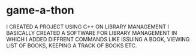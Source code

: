 # game-a-thon
I CREATED A PROJECT USING C++ ON LIBRARY MANAGEMENT
I BASICALLY CREATED A SOFTWARE FOR LIBRARY MANAGEMENT IN WHICH I ADDED DIFFRENT COMMANDS LIKE ISSUING A BOOK, VIEWING LIST OF BOOKS, KEEPING A TRACK OF BOOKS ETC.

